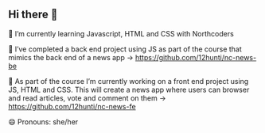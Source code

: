 ## Hi there 👋

🌱 I’m currently learning Javascript, HTML and CSS with Northcoders

🔭 I’ve completed a back end project using JS as part of the course that mimics the back end of a news app -> https://github.com/12hunti/nc-news-be

🔭 As part of the course I’m currently working on a front end project using JS, HTML and CSS. This will create a news app where users can browser and read articles, vote and comment on them -> https://github.com/12hunti/nc-news-fe

😄 Pronouns: she/her

<!--
**12hunti/12hunti** is a ✨ _special_ ✨ repository because its `README.md` (this file) appears on your GitHub profile.

Here are some ideas to get you started:

- 🔭 I’m currently working on ...
- 🌱 I’m currently learning Javascript
- 👯 I’m looking to collaborate on ...
- 🤔 I’m looking for help with ...
- 💬 Ask me about ...
- 📫 How to reach me: ...
- 😄 Pronouns: ...
- ⚡ Fun fact: ...
-->
